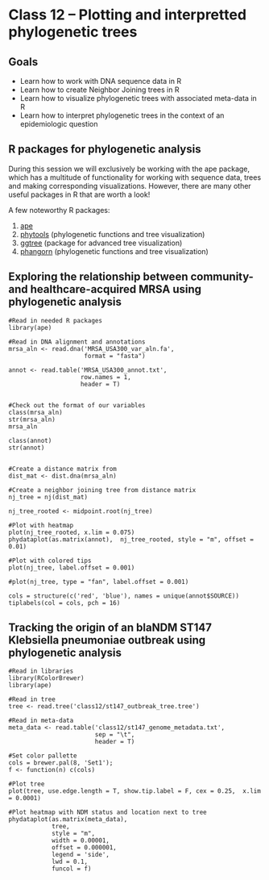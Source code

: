 Class 12 – Plotting and interpretted phylogenetic trees
=======================================================

Goals
----
- Learn how to work with DNA sequence data in R
- Learn how to create Neighbor Joining trees in R
- Learn how to visualize phylogenetic trees with associated meta-data in R
- Learn how to interpret phylogenetic trees in the context of an epidemiologic question

R packages for phylogenetic analysis
-------------------------------------
During this session we will exclusively be working with the ape package, which has a multitude of functionality for working with sequence data, trees and making corresponding visualizations. However, there are many other useful packages in R that are worth a look!

A few noteworthy R packages:
1. [ape](https://cran.r-project.org/web/packages/ape/ape.pdf)
2. [phytools](https://cran.r-project.org/web/packages/phytools/index.html) (phylogenetic functions and tree visualization)
3. [ggtree](https://guangchuangyu.github.io/software/ggtree/) (package for advanced tree visualization)
4. [phangorn](https://cran.r-project.org/web/packages/phangorn/index.html) (phylogenetic functions and tree visualization)


Exploring the relationship between community- and healthcare-acquired MRSA using phylogenetic analysis
------------------------------------------------------------------------------------------------------


```
#Read in needed R packages
library(ape)

#Read in DNA alignment and annotations
mrsa_aln <- read.dna('MRSA_USA300_var_aln.fa',
                     format = "fasta")

annot <- read.table('MRSA_USA300_annot.txt',
                    row.names = 1,
                    header = T)


#Check out the format of our variables
class(mrsa_aln)
str(mrsa_aln)
mrsa_aln

class(annot)
str(annot)


#Create a distance matrix from 
dist_mat <- dist.dna(mrsa_aln)

#Create a neighbor joining tree from distance matrix
nj_tree = nj(dist_mat)

nj_tree_rooted <- midpoint.root(nj_tree)

#Plot with heatmap
plot(nj_tree_rooted, x.lim = 0.075)
phydataplot(as.matrix(annot),  nj_tree_rooted, style = "m", offset = 0.01)

#Plot with colored tips
plot(nj_tree, label.offset = 0.001)

#plot(nj_tree, type = "fan", label.offset = 0.001)

cols = structure(c('red', 'blue'), names = unique(annot$SOURCE))
tiplabels(col = cols, pch = 16)
```

Tracking the origin of an blaNDM ST147 Klebsiella pneumoniae outbreak using phylogenetic analysis
-------------------------------------------------------------------------------------------------

```
#Read in libraries
library(RColorBrewer)
library(ape)

#Read in tree
tree <- read.tree('class12/st147_outbreak_tree.tree')

#Read in meta-data
meta_data <- read.table('class12/st147_genome_metadata.txt', 
                        sep = "\t",
                        header = T)

#Set color pallette
cols = brewer.pal(8, 'Set1');
f <- function(n) c(cols)

#Plot tree
plot(tree, use.edge.length = T, show.tip.label = F, cex = 0.25,  x.lim = 0.0001)

#Plot heatmap with NDM status and location next to tree
phydataplot(as.matrix(meta_data),  
            tree, 
            style = "m", 
            width = 0.00001, 
            offset = 0.000001, 
            legend = 'side', 
            lwd = 0.1,
            funcol = f)
```
